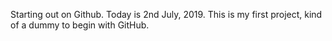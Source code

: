 Starting out on Github. Today is 2nd July, 2019. This is my first project, kind of a dummy to begin with GitHub.
